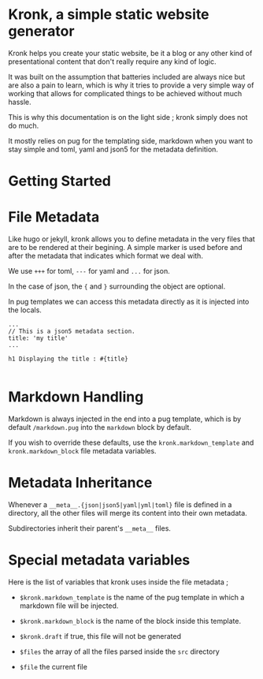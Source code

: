 Kronk, a simple static website generator
========================================

Kronk helps you create your static website, be it a blog or any other kind
of presentational content that don't really require any kind of logic.

It was built on the assumption that batteries included are always nice but
are also a pain to learn, which is why it tries to provide a very simple
way of working that allows for complicated things to be achieved without
much hassle.

This is why this documentation is on the light side ; kronk simply does not do much.

It mostly relies on pug for the templating side, markdown when you want to stay simple and
toml, yaml and json5 for the metadata definition.

Getting Started
===============


File Metadata
=============

Like hugo or jekyll, kronk allows you to define metadata in the very files that
are to be rendered at their begining. A simple marker is used before and after the
metadata that indicates which format we deal with.

We use `+++` for toml, `---` for yaml and `...` for json.

In the case of json, the `{` and `}` surrounding the object are optional.

In pug templates we can access this metadata directly as it is injected into the locals.


```jade
...
// This is a json5 metadata section.
title: 'my title'
...

h1 Displaying the title : #{title}


```

Markdown Handling
=================

Markdown is always injected in the end into a pug template, which is by default `/markdown.pug` into
the `markdown` block by default.

If you wish to override these defaults, use the `kronk.markdown_template` and `kronk.markdown_block` file metadata variables.


Metadata Inheritance
====================

Whenever a `__meta__.{json|json5|yaml|yml|toml}` file is defined in a directory,
all the other files will merge its content into their own metadata.

Subdirectories inherit their parent's `__meta__` files.


Special metadata variables
==========================

Here is the list of variables that kronk uses inside the file metadata ;

* `$kronk.markdown_template` is the name of the pug template in which a markdown file will be injected.
* `$kronk.markdown_block` is the name of the block inside this template.
* `$kronk.draft` if true, this file will not be generated

* `$files` the array of all the files parsed inside the `src` directory
* `$file` the current file
